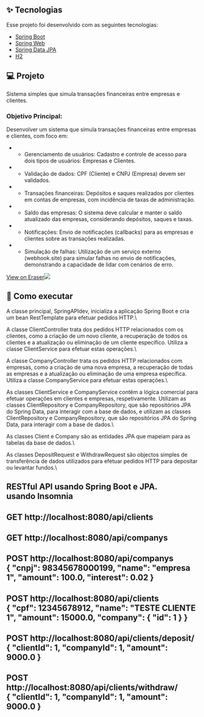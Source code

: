 ## ✨ Tecnologias

Esse projeto foi desenvolvido com as seguintes tecnologias:

- [Spring Boot](https://spring.io/projects/spring-boot)
- [Spring Web](https://docs.spring.io/spring-framework/reference/web/webmvc.html)
- [Spring Data JPA](https://spring.io/projects/spring-data-jpa)
- [H2](http://www.h2database.com/html/main.html)

## 💻 Projeto

Sistema simples que simula transações financeiras entre empresas e clientes.

### Objetivo Principal:

Desenvolver um sistema que simula transações financeiras entre empresas e clientes, com foco em:

- - Gerenciamento de usuários: Cadastro e controle de acesso para dois tipos de usuários: Empresas e Clientes.
- - Validação de dados:  CPF (Cliente) e CNPJ (Empresa) devem ser validados.
- - Transações financeiras: Depósitos e saques realizados por clientes em contas de empresas, com incidência de taxas de administração.
- - Saldo das empresas: O sistema deve calcular e manter o saldo atualizado das empresas, considerando depósitos, saques e taxas.
- - Notificações:  Envio de notificações (callbacks) para as empresas e clientes sobre as transações realizadas.
- - Simulação de falhas: Utilização de um serviço externo (webhook.site) para simular falhas no envio de notificações, demonstrando a capacidade de lidar com cenários de erro.

[View on Eraser![](https://app.eraser.io/workspace/T1TTfv0HJhg3OmzbxtSU/preview?elements=HbxPYs8SXC_HvN1B6F6BIQ&type=embed)](https://app.eraser.io/workspace/T1TTfv0HJhg3OmzbxtSU?elements=HbxPYs8SXC_HvN1B6F6BIQ)
## 🚀 Como executar
A classe principal, SpringAPIdev, inicializa a aplicação Spring Boot e cria um bean RestTemplate para efetuar pedidos HTTP.\

A classe ClientController trata dos pedidos HTTP relacionados com os clientes, como a criação de um novo cliente, a recuperação de todos os clientes e a atualização ou eliminação de um cliente específico. Utiliza a classe ClientService para efetuar estas operações.\

A classe CompanyController trata os pedidos HTTP relacionados com empresas, como a criação de uma nova empresa, a recuperação de todas as empresas e a atualização ou eliminação de uma empresa específica. Utiliza a classe CompanyService para efetuar estas operações.\

As classes ClientService e CompanyService contêm a lógica comercial para efetuar operações em clientes e empresas, respetivamente. Utilizam as classes ClientRepository e CompanyRepository, que são repositórios JPA do Spring Data, para interagir com a base de dados, e utilizam as classes ClientRepository e CompanyRepository, que são repositórios JPA do Spring Data, para interagir com a base de dados.\

As classes Client e Company são as entidades JPA que mapeiam para as tabelas da base de dados.\

As classes DepositRequest e WithdrawRequest são objectos simples de transferência de dados utilizados para efetuar pedidos HTTP para depositar ou levantar fundos.\\

RESTful API usando Spring Boot e JPA.\
usando Insomnia
---
GET http://localhost:8080/api/clients
---
GET http://localhost:8080/api/companys
---
POST http://localhost:8080/api/companys\
{
    "cnpj": 98345678000199,
		"name": "empresa 1",
    "amount": 100.0,
    "interest": 0.02
}
---
POST http://localhost:8080/api/clients\
{
  "cpf": 12345678912,
  "name": "TESTE CLIENTE 1",
  "amount": 15000.0,
  "company": {
		"id": 1
	}
}
---
POST http://localhost:8080/api/clients/deposit/\
{
    "clientId": 1,
    "companyId": 1,
    "amount": 9000.0
}
---
POST http://localhost:8080/api/clients/withdraw/\
{
    "clientId": 1,
    "companyId": 1,
    "amount": 9000.0
}
---